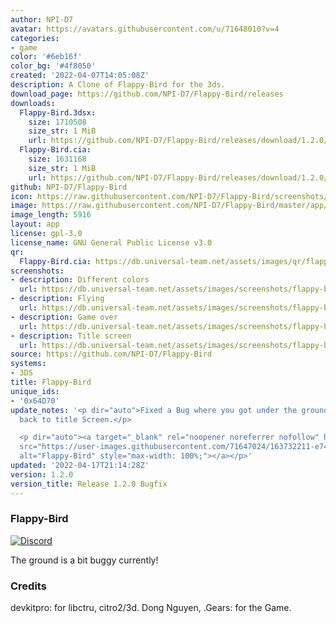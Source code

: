 ```yaml
---
author: NPI-D7
avatar: https://avatars.githubusercontent.com/u/71648010?v=4
categories:
- game
color: '#6eb16f'
color_bg: '#4f8050'
created: '2022-04-07T14:05:08Z'
description: A Clone of Flappy-Bird for the 3ds.
download_page: https://github.com/NPI-D7/Flappy-Bird/releases
downloads:
  Flappy-Bird.3dsx:
    size: 1710508
    size_str: 1 MiB
    url: https://github.com/NPI-D7/Flappy-Bird/releases/download/1.2.0/Flappy-Bird.3dsx
  Flappy-Bird.cia:
    size: 1631168
    size_str: 1 MiB
    url: https://github.com/NPI-D7/Flappy-Bird/releases/download/1.2.0/Flappy-Bird.cia
github: NPI-D7/Flappy-Bird
icon: https://raw.githubusercontent.com/NPI-D7/Flappy-Bird/screenshots/app/icon.png
image: https://raw.githubusercontent.com/NPI-D7/Flappy-Bird/master/app/banner.png
image_length: 5916
layout: app
license: gpl-3.0
license_name: GNU General Public License v3.0
qr:
  Flappy-Bird.cia: https://db.universal-team.net/assets/images/qr/flappy-bird-cia.png
screenshots:
- description: Different colors
  url: https://db.universal-team.net/assets/images/screenshots/flappy-bird/different-colors.png
- description: Flying
  url: https://db.universal-team.net/assets/images/screenshots/flappy-bird/flying.png
- description: Game over
  url: https://db.universal-team.net/assets/images/screenshots/flappy-bird/game-over.png
- description: Title screen
  url: https://db.universal-team.net/assets/images/screenshots/flappy-bird/title-screen.png
source: https://github.com/NPI-D7/Flappy-Bird
systems:
- 3DS
title: Flappy-Bird
unique_ids:
- '0x64D70'
update_notes: '<p dir="auto">Fixed a Bug where you got under the ground when going
  back to title Screen.</p>

  <p dir="auto"><a target="_blank" rel="noopener noreferrer nofollow" href="https://user-images.githubusercontent.com/71647024/163732211-e74ae266-4d50-4532-ac73-3ec62f9aecf3.png"><img
  src="https://user-images.githubusercontent.com/71647024/163732211-e74ae266-4d50-4532-ac73-3ec62f9aecf3.png"
  alt="Flappy-Bird" style="max-width: 100%;"></a></p>'
updated: '2022-04-17T21:14:28Z'
version: 1.2.0
version_title: Release 1.2.0 Bugfix
---
```

### Flappy-Bird 
[![Discord](https://img.shields.io/discord/961610973066702889?style=for-the-badge)](https://discord.gg/XuX6EN8dyt)

The ground is a bit buggy currently!


### Credits
devkitpro: for libctru, citro2/3d.
Dong Nguyen, .Gears: for the Game.